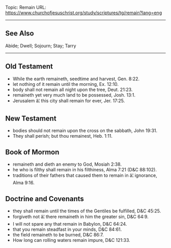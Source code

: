 Topic: Remain
URL: https://www.churchofjesuschrist.org/study/scriptures/tg/remain?lang=eng

---

## See Also

Abide; Dwell; Sojourn; Stay; Tarry

---

## Old Testament

- While the earth remaineth, seedtime and harvest, Gen. 8:22.
- let nothing of it remain until the morning, Ex. 12:10.
- body shall not remain all night upon the tree, Deut. 21:23.
- remaineth yet very much land to be possessed, Josh. 13:1.
- Jerusalem â¦ this city shall remain for ever, Jer. 17:25.

## New Testament

- bodies should not remain upon the cross on the sabbath, John 19:31.
- They shall perish; but thou remainest, Heb. 1:11.

## Book of Mormon

- remaineth and dieth an enemy to God, Mosiah 2:38.
- he who is filthy shall remain in his filthiness, Alma 7:21 (D&C 88:102).
- traditions of their fathers that caused them to remain in â¦ ignorance, Alma 9:16.

## Doctrine and Covenants

- they shall remain until the times of the Gentiles be fulfilled, D&C 45:25.
- forgiveth not â¦ there remaineth in him the greater sin, D&C 64:9.
- I will not spare any that remain in Babylon, D&C 64:24.
- that you remain steadfast in your minds, D&C 84:61.
- the field remaineth to be burned, D&C 86:7.
- How long can rolling waters remain impure, D&C 121:33.

